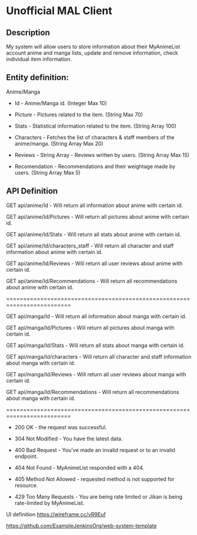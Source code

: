 
# Unofficial MAL Client

## Description

My system will allow users to store information about their MyAnimeList account anime and manga lists, update and remove information, check individual item information.

## Entity definition:

Anime/Manga

- Id - Anime/Manga id. (Integer Max 10)

- Picture - Pictures related to the item. (String Max 70)

- Stats - Statistical information related to the item. (String Array 100)

- Characters - Fetches the list of characters & staff members of the anime/manga. (String Array Max 20)

- Reviews - String Array - Reviews written by users. (String Array Max 15)

- Recomendation - Recommendations and their weightage made by users. (String Array Max 5)

## API Definition

GET api/anime/Id - Will return all information about anime with certain id.

GET api/anime/Id/Pictures - Will return all pictures about anime with certain id.

GET api/anime/Id/Stats - Will return all stats about anime with certain id.

GET api/anime/Id/characters_staff - Will return all character and staff information about anime with certain id.

GET api/anime/Id/Reviews - Will return all user reviews about anime with certain id.

GET api/anime/Id/Recommendations - Will return all recommendations about anime with certain id.

=========================================================================

GET api/manga/Id - Will return all information about manga with certain id.

GET api/manga/Id/Pictures - Will return all pictures about manga with certain id.

GET api/manga/Id/Stats - Will return all stats about manga with certain id.

GET api/manga/Id/characters - Will return all character and staff information about manga with certain id.

GET api/manga/Id/Reviews - Will return all user reviews about manga with certain id.

GET api/manga/Id/Recommendations - Will return all recommendations about manga with certain id.

=========================================================================

- 200 OK - the request was successful.

- 304 Not Modified - You have the latest data.

- 400 Bad Request - You've made an invalid request or to an invalid endpoint.

- 404 Not Found - MyAnimeList responded with a 404.

- 405 Method Not Allowed - requested method is not supported for resource.

- 429 Too Many Requests - You are being rate limited or Jikan is being rate-limited by MyAnimeList.


UI definition
https://wireframe.cc/vR9Euf


https://github.com/ExampleJenkinsOrg/web-system-template
